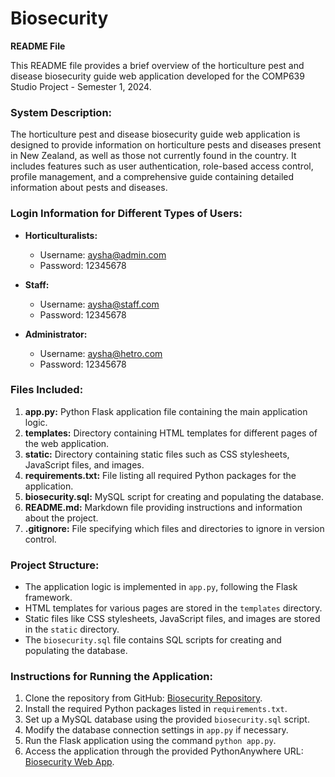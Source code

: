 # Biosecurity

**README File**

This README file provides a brief overview of the horticulture pest and disease biosecurity guide web application developed for the COMP639 Studio Project - Semester 1, 2024.

### System Description:
The horticulture pest and disease biosecurity guide web application is designed to provide information on horticulture pests and diseases present in New Zealand, as well as those not currently found in the country. It includes features such as user authentication, role-based access control, profile management, and a comprehensive guide containing detailed information about pests and diseases.

### Login Information for Different Types of Users:
- **Horticulturalists:**
  - Username: aysha@admin.com
  - Password: 12345678

- **Staff:**
  - Username: aysha@staff.com
  - Password: 12345678

- **Administrator:**
  - Username: aysha@hetro.com
  - Password: 12345678

### Files Included:
1. **app.py:** Python Flask application file containing the main application logic.
2. **templates:** Directory containing HTML templates for different pages of the web application.
3. **static:** Directory containing static files such as CSS stylesheets, JavaScript files, and images.
4. **requirements.txt:** File listing all required Python packages for the application.
5. **biosecurity.sql:** MySQL script for creating and populating the database.
6. **README.md:** Markdown file providing instructions and information about the project.
7. **.gitignore:** File specifying which files and directories to ignore in version control.
  
### Project Structure:
- The application logic is implemented in `app.py`, following the Flask framework.
- HTML templates for various pages are stored in the `templates` directory.
- Static files like CSS stylesheets, JavaScript files, and images are stored in the `static` directory.
- The `biosecurity.sql` file contains SQL scripts for creating and populating the database.

### Instructions for Running the Application:
1. Clone the repository from GitHub: [Biosecurity Repository](https://github.com/AYSHA-NACHIYA1998/Biosecurity.git).
2. Install the required Python packages listed in `requirements.txt`.
3. Set up a MySQL database using the provided `biosecurity.sql` script.
4. Modify the database connection settings in `app.py` if necessary.
5. Run the Flask application using the command `python app.py`.
6. Access the application through the provided PythonAnywhere URL: [Biosecurity Web App](http://aysha1157662.pythonanywhere.com/).


